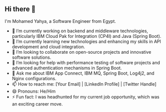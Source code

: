 ## Hi there 👋

I'm Mohamed Yahya, a Software Engineer from Egypt.

- 🔭 I’m currently working on backend and middleware technologies, particularly IBM Cloud Pak for Integration (CP4I) and Java (Spring Boot).
- 🌱 I’m currently learning new technologies and enhancing my skills in API development and cloud integration.
- 👯 I’m looking to collaborate on open-source projects and innovative software solutions.
- 🤔 I’m looking for help with performance testing of software projects and advanced authentication mechanisms in Spring Boot.
- 💬 Ask me about IBM App Connect, IBM MQ, Spring Boot, Log4j2, and Nginx configurations.
- 📫 How to reach me: [Your Email] | [LinkedIn Profile] | [Twitter Handle]
- 😄 Pronouns: He/Him
- ⚡ Fun fact: I was headhunted for my current job opportunity, which was an exciting career move.
